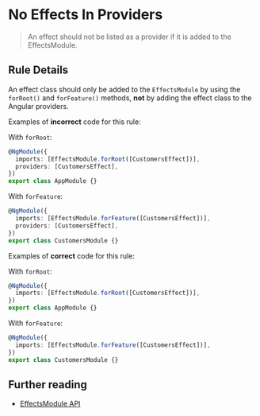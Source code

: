 # No Effects In Providers

> An effect should not be listed as a provider if it is added to the EffectsModule.

## Rule Details

An effect class should only be added to the `EffectsModule` by using the `forRoot()` and `forFeature()` methods, **not** by adding the effect class to the Angular providers.

Examples of **incorrect** code for this rule:

With `forRoot`:

```ts
@NgModule({
  imports: [EffectsModule.forRoot([CustomersEffect])],
  providers: [CustomersEffect],
})
export class AppModule {}
```

With `forFeature`:

```ts
@NgModule({
  imports: [EffectsModule.forFeature([CustomersEffect])],
  providers: [CustomersEffect],
})
export class CustomersModule {}
```

Examples of **correct** code for this rule:

With `forRoot`:

```ts
@NgModule({
  imports: [EffectsModule.forRoot([CustomersEffect])],
})
export class AppModule {}
```

With `forFeature`:

```ts
@NgModule({
  imports: [EffectsModule.forFeature([CustomersEffect])],
})
export class CustomersModule {}
```

## Further reading

- [EffectsModule API](https://ngrx.io/api/effects/EffectsModule)
